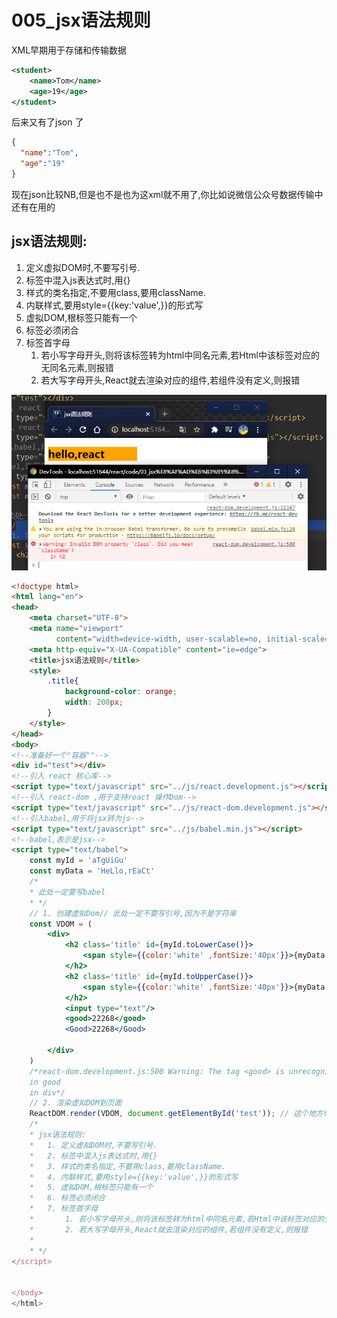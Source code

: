 # 005_jsx语法规则

XML早期用于存储和传输数据

```xml
<student>
    <name>Tom</name>
    <age>19</age>
</student>
```

后来又有了json 了

```json
{
  "name":"Tom",
  "age":"19"
}
```

现在json比较NB,但是也不是也为这xml就不用了,你比如说微信公众号数据传输中还有在用的

    
## jsx语法规则:
1. 定义虚拟DOM时,不要写引号.
2. 标签中混入js表达式时,用{}
3. 样式的类名指定,不要用class,要用className.
4. 内联样式,要用style={{key:'value',}}的形式写
5. 虚拟DOM,根标签只能有一个
6. 标签必须闭合
7. 标签首字母
    1. 若小写字母开头,则将该标签转为html中同名元素,若Html中该标签对应的无同名元素,则报错
    2. 若大写字母开头,React就去渲染对应的组件,若组件没有定义,则报错

![image-20210309093047913](img/image-20210309093047913.png)

```html
<!doctype html>
<html lang="en">
<head>
    <meta charset="UTF-8">
    <meta name="viewport"
          content="width=device-width, user-scalable=no, initial-scale=1.0, maximum-scale=1.0, minimum-scale=1.0">
    <meta http-equiv="X-UA-Compatible" content="ie=edge">
    <title>jsx语法规则</title>
    <style>
        .title{
            background-color: orange;
            width: 200px;
        }
    </style>
</head>
<body>
<!--准备好一个"容器""-->
<div id="test"></div>
<!--引入 react 核心库-->
<script type="text/javascript" src="../js/react.development.js"></script>
<!--引入 react-dom ,用于支持react 操作Dom-->
<script type="text/javascript" src="../js/react-dom.development.js"></script>
<!--引入babel,用于将jsx转为js-->
<script type="text/javascript" src="../js/babel.min.js"></script>
<!--babel,表示是jsx-->
<script type="text/babel">
    const myId = 'aTgUiGu'
    const myData = 'HeLlo,rEaCt'
    /*
    * 此处一定要写babel
    * */
    // 1. 创建虚拟Dom// 此处一定不要写引号,因为不是字符串
    const VDOM = (
        <div>
            <h2 class='title' id={myId.toLowerCase()}>
                <span style={{color:'white' ,fontSize:'40px'}}>{myData.toLowerCase()}</span>
            </h2>
            <h2 class='title' id={myId.toUpperCase()}>
                <span style={{color:'white' ,fontSize:'40px'}}>{myData.toLowerCase()}</span>
            </h2>
            <input type="text"/>
            <good>22268</good>
            <Good>22268</Good>

        </div>
    )
    /*react-dom.development.js:500 Warning: The tag <good> is unrecognized in this browser. If you meant to render a React component, start its name with an uppercase letter.
    in good
    in div*/
    // 2. 渲染虚拟DOM到页面
    ReactDOM.render(VDOM, document.getElementById('test')); // 这个地方你不服
    /*
    * jsx语法规则:
    *   1. 定义虚拟DOM时,不要写引号.
    *   2. 标签中混入js表达式时,用{}
    *   3. 样式的类名指定,不要用class,要用className.
    *   4. 内联样式,要用style={{key:'value',}}的形式写
    *   5. 虚拟DOM,根标签只能有一个
    *   6. 标签必须闭合
    *   7. 标签首字母
    *       1. 若小写字母开头,则将该标签转为html中同名元素,若Html中该标签对应的无同名元素,则报错
    *       2. 若大写字母开头,React就去渲染对应的组件,若组件没有定义,则报错
    *
    * */
</script>


</body>
</html>

```